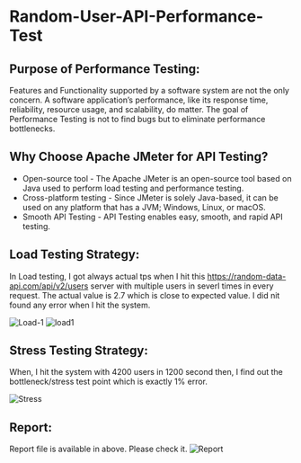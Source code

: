 # Random-User-API-Performance-Test
## Purpose of Performance Testing:
Features and Functionality supported by a software system are not the only concern. A software application’s performance, like its response time, reliability, resource usage, and scalability, do matter. The goal of Performance Testing is not to find bugs but to eliminate performance bottlenecks.




## Why Choose Apache JMeter for API Testing?

- Open-source tool - The Apache JMeter is an open-source tool based on Java used to perform load testing and performance testing.
- Cross-platform testing - Since JMeter is solely Java-based, it can be used on any platform that has a JVM; Windows, Linux, or macOS.
- Smooth API Testing - API Testing enables easy, smooth, and rapid API testing.

## Load Testing Strategy:
In Load testing, I got always actual tps when I hit this https://random-data-api.com/api/v2/users server with multiple users in severl times in every request. The actual value is 2.7 which is close to expected value. I did nit found any error when I hit the system.

![Load-1](https://user-images.githubusercontent.com/123467715/215394853-fedc6abe-2866-4f5c-b141-0dd2284c4738.PNG)
![load1](https://user-images.githubusercontent.com/123467715/215390403-c55a3f84-91a9-4e94-8100-88e2f11d6db1.jpg)

## Stress Testing Strategy:
When, I hit the system with 4200 users in 1200 second then, I find out the bottleneck/stress test point which is exactly 1% error.

![Stress](https://user-images.githubusercontent.com/123467715/215394905-b662a1b5-9680-422a-8948-ac30a1df6c9f.PNG)


## Report: 
Report file is available in above. Please check it.
![Report](https://user-images.githubusercontent.com/123467715/215391288-6019ddfa-13d1-4c84-b507-c9c169105959.jpg)




